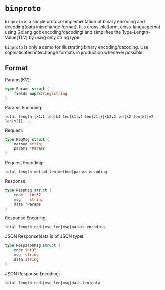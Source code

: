 # `binproto`

`binproto` is a simple protocol implementation of binary encoding and decoding(data interchange format). It is cross-platform, cross-language(not using Golang gob encoding/decoding) and simplifies the Type-Length-Value(TLV) by using only string type.

`binproto` is only a demo for illustrating binary encoding/decoding. Use sophisticated interchange formats in production whenever possible.

## Format

Params(KV):

```go
type Params struct {
    fields map[string]string
}
```

Params Encoding:

```text
total length|{k1v1 len|k1 len|k1|v1 len|v1|}|{k2v2 len|k2 len|k2|v2 len|v2|}| ...
```

Request:

```go
type ReqMsg struct {
    method string
    params *Params
}
```

Request Encoding:

```text
total length|method len|method|params encoding
```

Response:

```go
type RespMsg struct {
    code   int32
    msg    string
    data *Params
}
```

Response Encoding:

```text
total length|code|msg len|msg|params encoding
```

JSON Response(data is of JSON type):

```go
type RespJsonMsg struct {
    code int32
    msg  string
    data string
}
```

JSON Response Encoding:

```text
total length|code|msg len|msg|data len|data
```